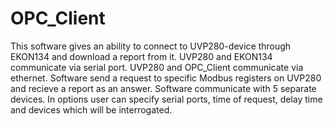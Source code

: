 # OPC_Client
This software gives an ability to connect to UVP280-device through EKON134 and download a report from it. UVP280 and EKON134 communicate via serial port. UVP280 and OPC_Client communicate via ethernet. Software send a request to specific Modbus registers on UVP280 and recieve a report as an answer. Software communicate with 5 separate devices. In options user can specify serial ports, time of request, delay time and devices which will be interrogated.
